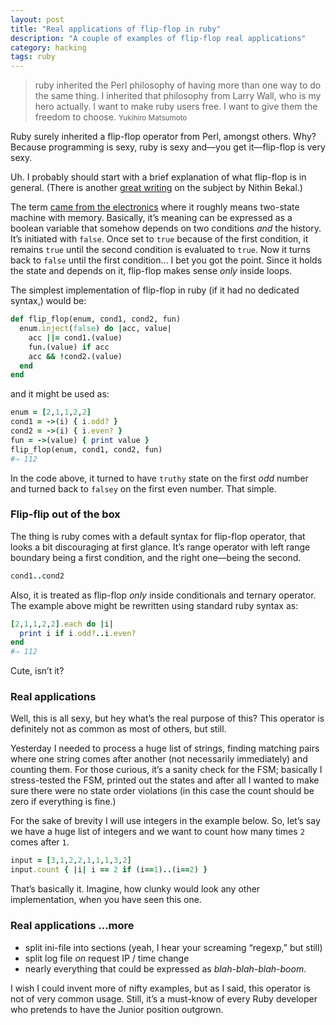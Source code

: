 ```yaml
---
layout: post
title: "Real applications of flip-flop in ruby"
description: "A couple of examples of flip-flop real applications"
category: hacking
tags: ruby
---
```


> ruby inherited the Perl philosophy of having more than one way to do the same
> thing. I inherited that philosophy from Larry Wall, who is my hero actually.
> I want to make ruby users free. I want to give them the freedom to choose.
> <small>Yukihiro Matsumoto</small>

Ruby surely inherited a flip-flop operator from Perl, amongst others. Why?
Because programming is sexy, ruby is sexy and—you get it—flip-flop is very sexy.

Uh. I probably should start with a brief explanation of what flip-flop is
in general. (There is another
[great writing](http://nithinbekal.com/posts/ruby-flip-flop/) on the subject by
Nithin Bekal.)

The term [came from the electronics](https://en.wikipedia.org/wiki/Flip-flop_(electronics))
where it roughly means two-state machine with memory. Basically, it’s meaning
can be expressed as a boolean variable that somehow depends on two conditions
_and_ the history. It’s initiated with `false`.
Once set to `true` because of the first condition, it remains
`true` until the second condition is evaluated to `true`. Now it turns back
to `false` until the first condition... I bet you got the point. Since it holds
the state and depends on it, flip-flop makes sense _only_ inside loops.

The simplest implementation of flip-flop in ruby (if it had no dedicated syntax,)
would be:

```ruby
def flip_flop(enum, cond1, cond2, fun)
  enum.inject(false) do |acc, value|
    acc ||= cond1.(value)
    fun.(value) if acc
    acc && !cond2.(value)
  end
end
```

and it might be used as:

```ruby
enum = [2,1,1,2,2]
cond1 = ->(i) { i.odd? }
cond2 = ->(i) { i.even? }
fun = ->(value) { print value }
flip_flop(enum, cond1, cond2, fun)
#⇒ 112
```

In the code above, it turned to have `truthy` state on the first _odd_ number
and turned back to `falsey` on the first even number. That simple.

### Flip-flip out of the box

The thing is ruby comes with a default syntax for flip-flop operator,
that looks a bit discouraging at first glance. It’s range operator with
left range boundary being a first condition, and the right one—being the second.

```ruby
cond1..cond2
```

Also, it is treated as flip-flop _only_ inside conditionals and ternary operator.
The example above might be rewritten using standard ruby syntax as:

```ruby
[2,1,1,2,2].each do |i|
  print i if i.odd?..i.even?
end
#⇒ 112
```

Cute, isn’t it?

### Real applications

Well, this is all sexy, but hey what’s the real purpose of this? This operator
is definitely not as common as most of others, but still.

Yesterday I needed to process a huge list of strings, finding matching pairs
where one string comes after another (not necessarily immediately) and counting
them. For those curious, it’s a sanity check for the FSM; basically I
stress-tested the FSM, printed out the states and after all I wanted to make
sure there were no state order violations (in this case the count should be zero
if everything is fine.)

For the sake of brevity I will use integers in the example below. So, let’s say
we have a huge list of integers and we want to count how many times `2` comes
after `1`.

```ruby
input = [3,1,2,2,1,1,1,3,2]
input.count { |i| i == 2 if (i==1)..(i==2) }
```

That’s basically it. Imagine, how clunky would look any other implementation,
when you have seen this one.

### Real applications ...more

- split ini-file into sections (yeah, I hear your screaming “regexp,” but still)
- split log file _on_ request IP / time change
- nearly everything that could be expressed as _blah-blah-blah-boom_.

I wish I could invent more of nifty examples, but as I said, this operator
is not of very common usage. Still, it’s a must-know of every Ruby developer
who pretends to have the Junior position outgrown.
